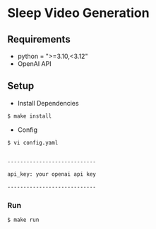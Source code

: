 # Sleep Video Generation
## Requirements
- python = ">=3.10,<3.12"
- OpenAI API

## Setup
- Install Dependencies
```bash
$ make install
```
- Config
```bash
$ vi config.yaml


----------------------------

api_key: your openai api key

----------------------------
```

### Run
```bash
$ make run
```

